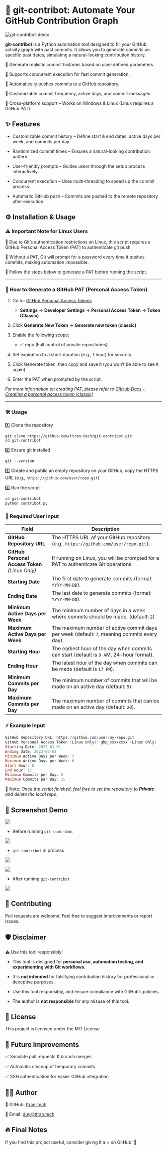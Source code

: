 # :rocket: git-contribot: Automate Your GitHub Contribution Graph


![git-contribot-demo](docs/git_contribot_banner.png)


**git-contribot** is a Python automation tool designed to fill your GitHub activity graph with past commits.
It allows you to generate commits on specific past dates, simulating a natural-looking contribution history.

🔹 Generate realistic commit histories based on user-defined parameters.

🔹 Supports concurrent execution for fast commit generation.

🔹 Automatically pushes commits to a GitHub repository.

🔹 Customizable commit frequency, active days, and commit messages.

🔹 Cross-platform support – Works on Windows & Linux (Linux requires a GitHub PAT).

## :sparkles: Features
- Customizable commit history – Define start & end dates, active days per week, and commits per day.

- Randomized commit times – Ensures a natural-looking contribution pattern.

- User-friendly prompts – Guides users through the setup process interactively.

- Concurrent execution – Uses multi-threading to speed up the commit process.

- Automatic GitHub push – Commits are pushed to the remote repository after execution.

## :gear: Installation & Usage

### :warning: Important Note for Linux Users

🔴 Due to Git’s authentication restrictions on Linux, this script requires a GitHub Personal Access Token (PAT) to authenticate git push.

🔹 Without a PAT, Git will prompt for a password every time it pushes commits, making automation impossible.

🔹 Follow the steps below to generate a PAT before running the script.

---
### 🔐 How to Generate a GitHub PAT (Personal Access Token)
1. Go to: [GitHub Personal Access Tokens](https://github.com/settings/tokens)
    - **Settings** → **Developer Settings** → **Personal Access Token** → **Token (Classic)**
2. Click **Generate New Token** → **Generate new token (classic)**
3. Enable the following scope:
    - ✅ repo (Full control of private repositories)

4. Set expiration to a short duration (e.g., 1 hour) for security.

5. Click Generate token, then copy and save it (you won’t be able to see it again).

6. Enter the PAT when prompted by the script.

*For more information on creating PAT, please refer to [GitHub Docs - Creating a personal access token (classic)](https://docs.github.com/en/authentication/keeping-your-account-and-data-secure/managing-your-personal-access-tokens#creating-a-personal-access-token-classic)*

---
### 🛠️ Usage
:one: Clone the repository

```git
git clone https://github.com/ttran-tech/git-contribot.git
cd git-contribot
```

:two: Ensure git installed

```
git --version
```

:three: Create and public an empty repository on your GitHub, copy the HTTPS URL (e.g., `https://github.com/user/repo.git`)

:four: Run the script

```Powershell
cd git-contribot
python contribot.py
```

### :pushpin: Required User Input
| Field | Description |
|---|---|
|**GitHub Repository URL**| The HTTPS URL of your GitHub repository (e.g., `https://github.com/user/repo.git`).|
|**GitHub Personal Access Token** *(Linux Only)*|If running on Linux, you will be prompted for a PAT to authenticate Git operations.|
|**Starting Date**|The first date to generate commits (format: `YYYY-MM-DD`).|
|**Ending Date**|The last date to generate commits (format: `YYYY-MM-DD`).|
|**Minimum Active Days per Week**|The minimum number of days in a week where commits should be made. (default: `2`)|
|**Maximum Active Days per Week**|The maximum number of active commit days per week (default: `7`, meaning commits every day).|
|**Starting Hour**|The earliest hour of the day when commits can start (default is `8 A`M, 24-hour format).|
|**Ending Hour**|The latest hour of the day when commits can be made (default is `17 PM`).|
|**Minimum Commits per Day**|The minimum number of commits that will be made on an active day (default: `5`).|
|**Maximum Commits per Day**|The maximum number of commits that can be made on an active day (default: `20`).|

### ⚡ Example Input

```Powershell
GitHub Repository URL: https://github.com/user/my-repo.git
GitHub Personal Access Token (Linux Only): ghp_xxxxxxxx (Linux Only)
Starting Date: 2023-01-01
Ending Date: 2023-02-01
Minimum Active Days per Week: 3
Maximum Active Days per Week: 6
Start Hour: 8
End Hour: 17
Minimum Commits per Day: 5
Maximum Commits per Day: 15
```

:memo: Note: *Once the script finished, feel free to set the repository to ***Private*** and delete the local repo.*

## :pushpin: Screenshot Demo
![](docs/git_contribot_demo.gif)

- Before running `git-contribot`

![](docs/activity_graph_before.png)

- `git-contribot` in process

![](docs/activity_graph_before_process_1.png)

![](docs/activity_graph_before_process_2.png)


- After running `git-contribot`

![](docs/activity_graph_after.png)


## 🚀 Contributing
Pull requests are welcome! Feel free to suggest improvements or report issues.

## 🛡️ Disclaimer
⚠️ Use this tool responsibly!

- This tool is designed for **personal use, automation testing, and experimenting with Git workflows**.  

- It is **not intended** for falsifying contribution history for professional or deceptive purposes.  

- Use this tool responsibly, and ensure compliance with GitHub’s policies.  

- The author is **not responsible** for any misuse of this tool.

## 📜 License
This project is licensed under the MIT License.

## 📌 Future Improvements
✅ Simulate pull requests & branch merges

✅ Automatic cleanup of temporary commits

✅ SSH authentication for easier GitHub integration

## 👨‍💻 Author

:diamond_shape_with_a_dot_inside: GitHub: [ttran-tech](https://github.com/ttran-tech)

:e-mail: Email: [duy@ttran.tech](duy@ttran.tech)

## 🔥 Final Notes
If you find this project useful, consider giving it a ⭐ on GitHub! 🚀